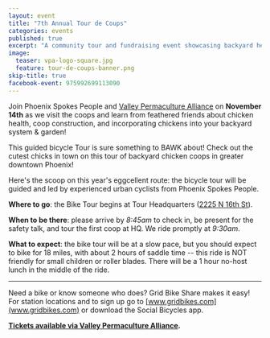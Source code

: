 ```yaml
---
layout: event
title: "7th Annual Tour de Coups"
categories: events
published: true
excerpt: "A community tour and fundraising event showcasing backyard hen houses and sustainable gardening practices in an urban setting."
image:
  teaser: vpa-logo-square.jpg
  feature: tour-de-coups-banner.png
skip-title: true
facebook-event: 975992699113090
---
```


Join Phoenix Spokes People and [Valley Permaculture Alliance](http://vpaaz.org/)
on **November 14th** as we visit the coops and learn from feathered friends
about chicken health, coop construction, and incorporating chickens into
your backyard system & garden!

This guided bicycle Tour is sure something to BAWK about! Check out the cutest chicks in town on this tour of backyard chicken coops in greater downtown Phoenix!

Here's the scoop on this year's eggcellent route: the bicycle tour will be guided and led by experienced urban cyclists from Phoenix Spokes People.

**Where to go**:
the Bike Tour begins at Tour Headquarters ([2225 N 16th St](https://goo.gl/maps/x2AEDtW8E1p)).

**When to be there**:
please arrive by *8:45am* to check in, be present for the safety talk, and tour the first coop at HQ. We ride promptly at *9:30am*.

**What to expect**:
the bike tour will be at a slow pace, but you should expect to bike for 18 miles, with about 2 hours of saddle time -- this ride is NOT friendly for small children or roller blades.
There will be a 1 hour no-host lunch in the middle of the ride.

***

Need a bike or know someone who does? Grid Bike Share makes it easy! For station locations and to sign up go to [www.gridbikes.com](www.gridbikes.com) or download the Social Bicycles app.

**[Tickets available via Valley Permaculture Alliance](http://vpaaz.org/event-1938622).**
